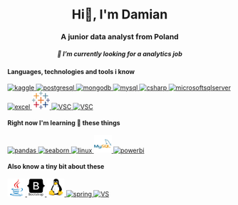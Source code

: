 
<h1 align="center"> Hi👋, I'm Damian</h1>
<h3 align="center">A junior data analyst from Poland</h3>

<h5 align="center">🔭 I’m currently looking for a analytics job</h5>

<h4>Languages, technologies and tools i know </h4>

<a href="https://www.kaggle.com" target="_blank" rel="noreferrer"> 
     <img src="https://cdn.jsdelivr.net/gh/devicons/devicon/icons/python/python-original-wordmark.svg" 
          alt="kaggle" width="40" height="40"/>
</a> 

<a href="https://www.postgresql.org/" target="_blank" rel="noreferrer">
     <img src="https://cdn.jsdelivr.net/gh/devicons/devicon/icons/postgresql/postgresql-original.svg"  
          alt="postgresql" width="40" height="40"/> 
</a> 

<a href="https://www.mongodb.com/" target="_blank" rel="noreferrer">  
     <img src="https://cdn.jsdelivr.net/gh/devicons/devicon/icons/mongodb/mongodb-original.svg"
          alt="mongodb" width="40" height="40"/> 
</a>

<a href="https://www.mysql.com/" target="_blank" rel="noreferrer"> 
     <img src="https://cdn.jsdelivr.net/gh/devicons/devicon/icons/mysql/mysql-original.svg" 
           alt="mysql" width="40" height="40"/> 
</a>
<a href="https://www.w3schools.com/cs/index.php" target="_blank" rel="noreferrer"> 
     <img src="https://cdn.jsdelivr.net/gh/devicons/devicon/icons/csharp/csharp-original.svg" 
           alt="csharp" width="40" height="40"/> 
</a>

<a href="https://www.microsoft.com/pl-pl/sql-server/sql-server-2019" target="_blank" rel="noreferrer"> 
     <img src="https://cdn.jsdelivr.net/gh/devicons/devicon/icons/microsoftsqlserver/microsoftsqlserver-plain-wordmark.svg" 
           alt="microsoftsqlserver" width="40" height="40"/> 
</a>

<a href="https://www.microsoft.com/en-us/microsoft-365/excel" target="_blank" rel="noreferrer"> 
     <img src="https://raw.githubusercontent.com/sempostma/office365-icons/4ef2ee3dc5705f4ab23bc5fc7f236884d0bc10f3/svg/excel.svg" 
          alt="excel" width="40" height="40"/> 
</a>

<a href="https://public.tableau.com" target="_blank" rel="noreferrer"> 
     <img src="https://raw.githubusercontent.com/perskii/Icons/9b2280fdcac883f20291cf8e27ddb6f371310358/tableau-icon.svg?token=AUUP5HBO2REZK2NVMSWLEX3EHF3VK" 
          alt="tableau" width="40" height="40"/> 
</a>

<a href="https://code.visualstudio.com/" target="_blank" rel="noreferrer"> 
     <img src="https://cdn.jsdelivr.net/gh/devicons/devicon/icons/vscode/vscode-original.svg"
          alt="VSC" width="40" height="40"/> 
</a>

<a href="https://git-scm.com/" target="_blank" rel="noreferrer"> 
     <img src="https://cdn.jsdelivr.net/gh/devicons/devicon/icons/git/git-original.svg" 
          alt="VSC" width="40" height="40"/> 
</a>


            
          

<br>
<h4>Right now I'm learning 🎯 these things</h4>

<a href="https://pandas.pydata.org/" target="_blank" rel="noreferrer"> 
     <img src="https://cdn.jsdelivr.net/gh/devicons/devicon/icons/pandas/pandas-original-wordmark.svg"
           alt="pandas" width="40" height="40"/> 
</a>

<a href="https://seaborn.pydata.org/" target="_blank" rel="noreferrer"> 
     <img src="https://seaborn.pydata.org/_images/logo-tall-lightbg.svg" 
          alt="seaborn" width="40" height="40"/> 
</a> 
<a href="https://numpy.org/" target="_blank" rel="noreferrer"> 
     <img src="https://cdn.jsdelivr.net/gh/devicons/devicon/icons/numpy/numpy-original-wordmark.svg" 
           alt="linux" width="40" height="40"/> 
</a>

<a href="https://www.mysql.com/" target="_blank" rel="noreferrer"> 
     <img src="https://raw.githubusercontent.com/devicons/devicon/master/icons/mysql/mysql-original-wordmark.svg"
          alt="mysql" width="40" height="40"/> 
</a>

<a href="https://powerbi.microsoft.com/pl-pl/desktop/" target="_blank" rel="noreferrer"> 
     <img src="https://raw.githubusercontent.com/microsoft/PowerBI-Icons/a3ca9ab3f109ea86b3f48844c0a8666073176af2/SVG/Power-BI.svg" 
          alt="powerbi" width="40" height="40"/>
</a>

<h4>Also know a tiny bit about these</h4>
     
<a href="https://www.java.com" target="_blank" rel="noreferrer"> 
     <img src="https://raw.githubusercontent.com/devicons/devicon/master/icons/java/java-original.svg" 
          alt="java" width="40" height="40"/> 
</a>
     
<a href="https://getbootstrap.com" target="_blank" rel="noreferrer"> 
     <img src="https://raw.githubusercontent.com/devicons/devicon/master/icons/bootstrap/bootstrap-plain-wordmark.svg"
          alt="bootstrap" width="40" height="40"/> 
</a>
     
<a href="https://www.linux.org/" target="_blank" rel="noreferrer"> 
     <img src="https://raw.githubusercontent.com/devicons/devicon/master/icons/linux/linux-original.svg" 
          alt="linux" width="40" height="40"/> 
</a>
     
<a href="https://spring.io/" target="_blank" rel="noreferrer"> 
     <img src="https://www.vectorlogo.zone/logos/springio/springio-icon.svg" 
          alt="spring" width="40" height="40"/> 
</a>

<a href="https://visualstudio.microsoft.com/" target="_blank" rel="noreferrer"> 
    <img src="https://cdn.jsdelivr.net/gh/devicons/devicon/icons/visualstudio/visualstudio-plain.svg" 
          alt="VS" width="40" height="40"/> 
</a>



            
          
